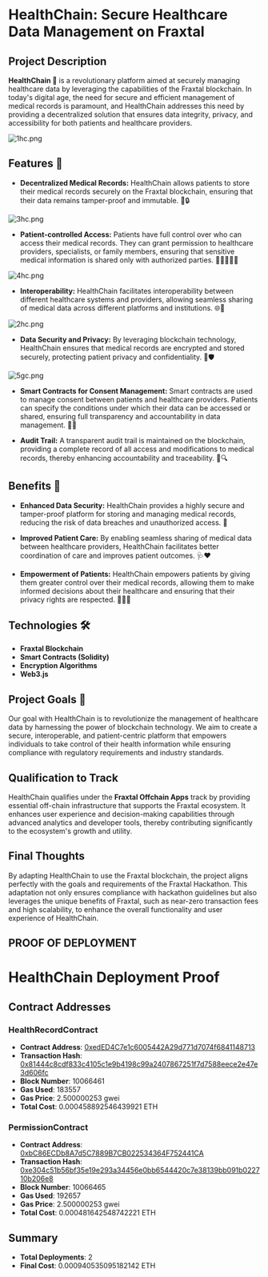 # HealthChain: Secure Healthcare Data Management on Fraxtal

## Project Description

**HealthChain 🚀** is a revolutionary platform aimed at securely managing healthcare data by leveraging the capabilities of the Fraxtal blockchain. In today's digital age, the need for secure and efficient management of medical records is paramount, and HealthChain addresses this need by providing a decentralized solution that ensures data integrity, privacy, and accessibility for both patients and healthcare providers.

![1hc.png](https://cdn.dorahacks.io/static/files/1907fa36e0ab5e910b69fe545768a496.png)

## Features 🌟

- **Decentralized Medical Records:** HealthChain allows patients to store their medical records securely on the Fraxtal blockchain, ensuring that their data remains tamper-proof and immutable. 🏥🔒
  

![3hc.png](https://cdn.dorahacks.io/static/files/1907fa38f157866718efc23407a934d4.png)

- **Patient-controlled Access:** Patients have full control over who can access their medical records. They can grant permission to healthcare providers, specialists, or family members, ensuring that sensitive medical information is shared only with authorized parties. 👩‍⚕️🔑👨‍⚕️
  

![4hc.png](https://cdn.dorahacks.io/static/files/1907fa3a4b08c3b15e8ac0c439c98746.png)

- **Interoperability:** HealthChain facilitates interoperability between different healthcare systems and providers, allowing seamless sharing of medical data across different platforms and institutions. 🌐🔄
  

![2hc.png](https://cdn.dorahacks.io/static/files/1907fa3b7600b565842ec3e4c4293215.png)

- **Data Security and Privacy:** By leveraging blockchain technology, HealthChain ensures that medical records are encrypted and stored securely, protecting patient privacy and confidentiality. 🔐🛡️
  

![5gc.png](https://cdn.dorahacks.io/static/files/1907fa3cc0fc19669ba14ab4bb79896f.png)

- **Smart Contracts for Consent Management:** Smart contracts are used to manage consent between patients and healthcare providers. Patients can specify the conditions under which their data can be accessed or shared, ensuring full transparency and accountability in data management. 📜✅
  
- **Audit Trail:** A transparent audit trail is maintained on the blockchain, providing a complete record of all access and modifications to medical records, thereby enhancing accountability and traceability. 📝🔍

## Benefits 🎉

- **Enhanced Data Security:** HealthChain provides a highly secure and tamper-proof platform for storing and managing medical records, reducing the risk of data breaches and unauthorized access. 🔐
  
- **Improved Patient Care:** By enabling seamless sharing of medical data between healthcare providers, HealthChain facilitates better coordination of care and improves patient outcomes. 🩺❤️
  
- **Empowerment of Patients:** HealthChain empowers patients by giving them greater control over their medical records, allowing them to make informed decisions about their healthcare and ensuring that their privacy rights are respected. 💪👩‍⚕️

## Technologies 🛠️

- **Fraxtal Blockchain**
- **Smart Contracts (Solidity)**
- **Encryption Algorithms**
- **Web3.js**

## Project Goals 🎯

Our goal with HealthChain is to revolutionize the management of healthcare data by harnessing the power of blockchain technology. We aim to create a secure, interoperable, and patient-centric platform that empowers individuals to take control of their health information while ensuring compliance with regulatory requirements and industry standards.

## Qualification to Track

HealthChain qualifies under the **Fraxtal Offchain Apps** track by providing essential off-chain infrastructure that supports the Fraxtal ecosystem. It enhances user experience and decision-making capabilities through advanced analytics and developer tools, thereby contributing significantly to the ecosystem's growth and utility.

## Final Thoughts

By adapting HealthChain to use the Fraxtal blockchain, the project aligns perfectly with the goals and requirements of the Fraxtal Hackathon. This adaptation not only ensures compliance with hackathon guidelines but also leverages the unique benefits of Fraxtal, such as near-zero transaction fees and high scalability, to enhance the overall functionality and user experience of HealthChain.

## PROOF OF DEPLOYMENT

# HealthChain Deployment Proof

## Contract Addresses

### HealthRecordContract
- **Contract Address**: [0xedED4C7e1c6005442A29d771d7074f6841148713](https://holesky.fraxscan.com/address/0xedED4C7e1c6005442A29d771d7074f6841148713)
- **Transaction Hash**: [0x81444c8cdf833c4105c1e9b4198c99a2407867251f7d7588eece2e47e3d606fc](https://holesky.fraxscan.com/tx/0x81444c8cdf833c4105c1e9b4198c99a2407867251f7d7588eece2e47e3d606fc)
- **Block Number**: 10066461
- **Gas Used**: 183557
- **Gas Price**: 2.500000253 gwei
- **Total Cost**: 0.000458892546439921 ETH

### PermissionContract
- **Contract Address**: [0xbC86ECDb8A7d5C7889B7CB022534364F752441CA](https://holesky.fraxscan.com/address/0xbC86ECDb8A7d5C7889B7CB022534364F752441CA)
- **Transaction Hash**: [0xe304c51b56bf35e19e293a34456e0bb6544420c7e38139bb091b022710b206e8](https://holesky.fraxscan.com/tx/0xe304c51b56bf35e19e293a34456e0bb6544420c7e38139bb091b022710b206e8)
- **Block Number**: 10066465
- **Gas Used**: 192657
- **Gas Price**: 2.500000253 gwei
- **Total Cost**: 0.000481642548742221 ETH

## Summary
- **Total Deployments**: 2
- **Final Cost**: 0.000940535095182142 ETH
